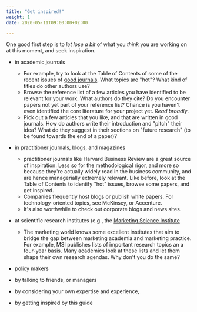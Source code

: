```yaml
---
title: "Get inspired!"
weight: 1
date: 2020-05-11T09:00:00+02:00

---
```


One good first step is to *let lose a bit* of what you *think* you are
working on at this moment, and seek inspiration.

* in academic journals
    * For example, try to look at the Table of Contents of some of
    the recent issues of [good journals](literature.md). What topics
    are "hot"? What kind of titles do other authors use?
    * Browse the reference list of a few articles you have identified to be relevant
    for your work. What authors do they cite? Do you encounter papers not
    yet part of your reference list? Chance is you haven't even
    identified the core literature for your project yet. *Read broadly*.
    * Pick out a few articles that you like, and that are written in
    good journals. How do authors write their introduction and "pitch" their idea? What do
    they suggest in their sections on "future research" (to be found
    towards the end of a paper)?
* in practitioner journals, blogs, and magazines
    * practitioner journals like Harvard Business Review are a great
    source of inspiration. Less so for the methodological rigor, and more
    so because they're actually widely read in the business community, and are
    hence managerially extremely relevant. Like before, look at the Table
    of Contents to identify "hot" issues, browse some papers, and get inspired.
    * Companies frequently host blogs or publish white papers.
    For technology-oriented topics, see McKinsey, or Accenture.
    * It's also worthwhile to check out corporate blogs and news sites.
* at scientific research institutes (e.g., the [Marketing Science Institute](http://msi.org/)
    * The marketing world knows some excellent institutes that aim to bridge
    the gap between marketing academia and marketing practice. For example,
    MSI publishes lists of important research topics an a four-year basis.
    Many academics look at these lists and let them shape their own research
    agendas. Why don't you do the same?
* policy makers

* by talking to friends, or managers
* by considering your own expertise and experience,
* by getting inspired by this guide
